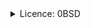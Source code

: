 <details><summary>Licence: 0BSD</summary>
  
いかなる目的においても、有償・無償を問わず、本ソフトウェアを使用、複製、修正、及び/または頒布することを許可します。

本ソフトウェアは「現状のまま」提供されており、著作者は、商品性および適応性の黙示的保証を含め、本ソフトウェアに関する責任を一切負いません。いかなる場合も、契約に沿った行為の如何を問わず、過失またはその他の不法行為であるかにかかわらず、本ソフトウェアの使用または操作が原因で発生した使用不能損失、データまたは利益の損失に起因するあらゆる特別、直接的、間接的、または派生的な損害について著作者は一切の責任を負いません。
</details>


